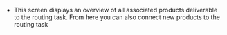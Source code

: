 - This screen displays an overview of all associated products deliverable to the routing task.
  From here you can also connect new products to the routing task